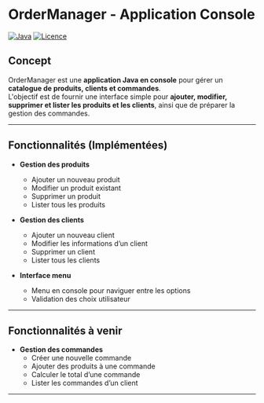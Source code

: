 # OrderManager - Application Console

[![Java](https://img.shields.io/badge/Java-17-orange)](https://www.java.com/) 
[![Licence](https://img.shields.io/badge/Licence-MIT-green)](LICENSE)

## Concept

OrderManager est une **application Java en console** pour gérer un **catalogue de produits, clients et commandes**.  
L'objectif est de fournir une interface simple pour **ajouter, modifier, supprimer et lister les produits et les clients**, ainsi que de préparer la gestion des commandes.

---

## Fonctionnalités (Implémentées)

- **Gestion des produits**
  - Ajouter un nouveau produit
  - Modifier un produit existant
  - Supprimer un produit
  - Lister tous les produits

- **Gestion des clients**
  - Ajouter un nouveau client
  - Modifier les informations d’un client
  - Supprimer un client
  - Lister tous les clients

- **Interface menu**
  - Menu en console pour naviguer entre les options
  - Validation des choix utilisateur

---

## Fonctionnalités à venir

- **Gestion des commandes**
  - Créer une nouvelle commande
  - Ajouter des produits à une commande
  - Calculer le total d’une commande
  - Lister les commandes d’un client

---
